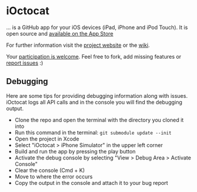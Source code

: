 # iOctocat

… is a GitHub app for your iOS devices (iPad, iPhone and iPod Touch).
It is open source and [available on the App Store](http://itunes.com/apps/ioctocat)

For further information visit the [project website](http://dbloete.github.com/ioctocat)
or the [wiki](http://wiki.github.com/dbloete/ioctocat).

Your [participation is welcome](https://github.com/dbloete/ioctocat/contributors).
Feel free to fork, add missing features or
[report issues](http://github.com/dbloete/ioctocat/issues) :)

## Debugging

Here are some tips for providing debugging information along with issues.
iOctocat logs all API calls and in the console you will find the debugging output.

  * Clone the repo and open the terminal with the directory you cloned it into
  * Run this command in the terminal: `git submodule update --init`
  * Open the project in Xcode
  * Select "iOctocat > iPhone Simulator" in the upper left corner
  * Build and run the app by pressing the play button
  * Activate the debug console by selecting "View > Debug Area > Activate Console"
  * Clear the console (Cmd + K)
  * Move to where the error occurs
  * Copy the output in the console and attach it to your bug report
